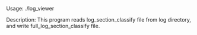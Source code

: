 Usage:
	./log_viewer

Description:
	This program reads log_section_classify file from log directory, and write full_log_section_classify file.
